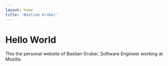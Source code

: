 ```yaml
---
layout: home
title: 'Bastian Gruber'
---
```


# Hello World

This the personal website of Bastian Gruber, Software Engineer working at Mozilla.
